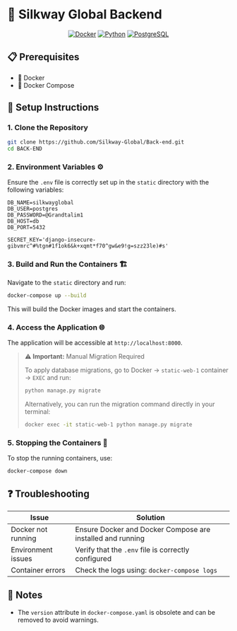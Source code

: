 # 🚀 Silkway Global Backend

<div align="center">

[![Docker](https://img.shields.io/badge/Docker-Ready-blue?style=for-the-badge&logo=docker)](https://www.docker.com/)
[![Python](https://img.shields.io/badge/Python-3.x-blue?style=for-the-badge&logo=python)](https://www.python.org/)
[![PostgreSQL](https://img.shields.io/badge/PostgreSQL-Database-blue?style=for-the-badge&logo=postgresql)](https://www.postgresql.org/)

</div>

## 📋 Prerequisites

- 🐳 Docker
- 🔄 Docker Compose

## 🔧 Setup Instructions

### 1. **Clone the Repository**
   ```bash
   git clone https://github.com/Silkway-Global/Back-end.git
   cd BACK-END
   ```

### 2. **Environment Variables** ⚙️
   
   Ensure the `.env` file is correctly set up in the `static` directory with the following variables:
   ```env
   DB_NAME=silkwayglobal
   DB_USER=postgres
   DB_PASSWORD=@Grandtalim1
   DB_HOST=db
   DB_PORT=5432

   SECRET_KEY='django-insecure-gibvmrc^#%tgn#1f1ok6&k+xqmt*f70^gw&e9!g=szz23le)#s'
   ```

### 3. **Build and Run the Containers** 🏗️
   
   Navigate to the `static` directory and run:
   ```bash
   docker-compose up --build
   ```
   
   This will build the Docker images and start the containers.

### 4. **Access the Application** 🌐
   
   The application will be accessible at `http://localhost:8000`. 

   > **⚠️ Important:** Manual Migration Required
   > 
   > To apply database migrations, go to Docker → `static-web-1` container → `EXEC` and run:
   > ```bash
   > python manage.py migrate
   > ```
   > 
   > Alternatively, you can run the migration command directly in your terminal:
   > ```bash
   > docker exec -it static-web-1 python manage.py migrate
   > ```

### 5. **Stopping the Containers** 🛑
   
   To stop the running containers, use:
   ```bash
   docker-compose down
   ```

## ❓ Troubleshooting

| Issue | Solution |
|-------|----------|
| Docker not running | Ensure Docker and Docker Compose are installed and running |
| Environment issues | Verify that the `.env` file is correctly configured |
| Container errors | Check the logs using: `docker-compose logs` |

## 📝 Notes

- The `version` attribute in `docker-compose.yaml` is obsolete and can be removed to avoid warnings.
